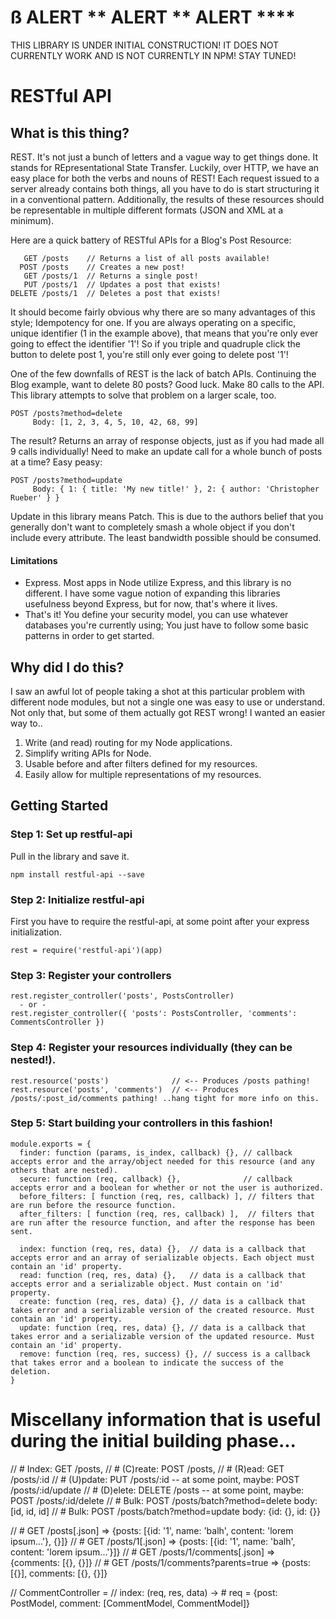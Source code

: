 # **ß** ALERT ** ALERT ** ALERT ****

THIS LIBRARY IS UNDER INITIAL CONSTRUCTION! IT DOES NOT CURRENTLY WORK AND IS NOT CURRENTLY IN NPM!  STAY TUNED!

# RESTful API

## What is this thing?

REST. It's not just a bunch of letters and a vague way to get things done. It stands for REpresentational State Transfer. Luckily, over HTTP, we have an easy place for both the verbs and nouns of REST! Each request issued to a server already contains both things, all you have to do is start structuring it in a conventional pattern. Additionally, the results of these resources should be representable in multiple different formats (JSON and XML at a minimum). 

Here are a quick battery of RESTful APIs for a Blog's Post Resource:

       GET /posts    // Returns a list of all posts available!
      POST /posts    // Creates a new post!
       GET /posts/1  // Returns a single post!
       PUT /posts/1  // Updates a post that exists!
    DELETE /posts/1  // Deletes a post that exists!

It should become fairly obvious why there are so many advantages of this style; Idempotency for one. If you are always operating on a specific, unique identifier (1 in the example above), that means that you're only ever going to effect the identifier '1'! So if you triple and quadruple click the button to delete post 1, you're still only ever going to delete post '1'!

One of the few downfalls of REST is the lack of batch APIs. Continuing the Blog example, want to delete 80 posts? Good luck. Make 80 calls to the API. This library attempts to solve that problem on a larger scale, too.

    POST /posts?method=delete
         Body: [1, 2, 3, 4, 5, 10, 42, 68, 99]

The result? Returns an array of response objects, just as if you had made all 9 calls individually! Need to make an update call for a whole bunch of posts at a time? Easy peasy:

    POST /posts?method=update
         Body: { 1: { title: 'My new title!' }, 2: { author: 'Christopher Rueber' } }

Update in this library means Patch. This is due to the authors belief that you generally don't want to completely smash a whole object if you don't include every attribute. The least bandwidth possible should be consumed.

#### Limitations

* Express. Most apps in Node utilize Express, and this library is no different. I have some vague notion of expanding this libraries usefulness beyond Express, but for now, that's where it lives.
* That's it! You define your security model, you can use whatever databases you're currently using; You just have to follow some basic patterns in order to get started.

## Why did I do this?

I saw an awful lot of people taking a shot at this particular problem with different node modules, but not a single one was easy to use or understand. Not only that, but some of them actually got REST wrong! I wanted an easier way to..

1. Write (and read) routing for my Node applications.
2. Simplify writing APIs for Node.
3. Usable before and after filters defined for my resources.
4. Easily allow for multiple representations of my resources.

## Getting Started

### Step 1: Set up restful-api

Pull in the library and save it.

    npm install restful-api --save

### Step 2: Initialize restful-api

First you have to require the restful-api, at some point after your express initialization.

    rest = require('restful-api')(app)

### Step 3: Register your controllers

    rest.register_controller('posts', PostsController)
      - or -
    rest.register_controller({ 'posts': PostsController, 'comments': CommentsController })

### Step 4: Register your resources individually (they can be nested!).

    rest.resource('posts')              // <-- Produces /posts pathing!
    rest.resource('posts', 'comments')  // <-- Produces /posts/:post_id/comments pathing! ..hang tight for more info on this.

### Step 5: Start building your controllers in this fashion!

    module.exports = {
      finder: function (params, is_index, callback) {}, // callback accepts error and the array/object needed for this resource (and any others that are nested).
      secure: function (req, callback) {},              // callback accepts error and a boolean for whether or not the user is authorized.
      before_filters: [ function (req, res, callback) ], // filters that are run before the resource function.
      after_filters: [ function (req, res, callback) ],  // filters that are run after the resource function, and after the response has been sent.
      
      index: function (req, res, data) {},  // data is a callback that accepts error and an array of serializable objects. Each object must contain an 'id' property.
      read: function (req, res, data) {},   // data is a callback that accepts error and a serializable object. Must contain on 'id' property.
      create: function (req, res, data) {}, // data is a callback that takes error and a serializable version of the created resource. Must contain an 'id' property.
      update: function (req, res, data) {}, // data is a callback that takes error and a serializable version of the updated resource. Must contain an 'id' property.
      remove: function (req, res, success) {}, // success is a callback that takes error and a boolean to indicate the success of the deletion.
    }

# Miscellany information that is useful during the initial building phase...

// # Index: GET /posts, 
// # (C)reate: POST /posts, 
// # (R)ead: GET /posts/:id
// # (U)pdate: PUT /posts/:id -- at some point, maybe: POST /posts/:id/update
// # (D)elete: DELETE /posts -- at some point, maybe: POST /posts/:id/delete
// # Bulk: POST /posts/batch?method=delete body: [id, id, id]
// # Bulk: POST /posts/batch?method=update body: {id: {}, id: {}}

// # GET /posts[.json] => {posts: [{id: '1', name: 'balh', content: 'lorem ipsum...'}, {}]}
// # GET /posts/1[.json] => {posts: [{id: '1', name: 'balh', content: 'lorem ipsum...'}]}
// # GET /posts/1/comments[.json] => {comments: [{}, {}]}
// # GET /posts/1/comments?parents=true => {posts: [{}], comments: [{}, {}]}

// CommentController =
//   index: (req, res, data) -> # req = {post: PostModel, comment: [CommentModel, CommentModel]}
